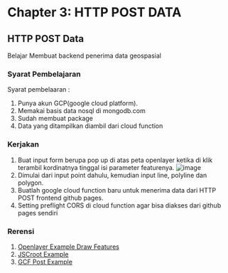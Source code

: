 # Chapter 3: HTTP POST DATA
## HTTP POST Data
Belajar Membuat backend penerima data geospasial
### Syarat Pembelajaran
Syarat pembelaaran :
1. Punya akun GCP(google cloud platform).
2. Memakai basis data nosql di mongodb.com
3. Sudah membuat package
4. Data yang ditampilkan diambil dari cloud function

### Kerjakan
1. Buat input form berupa pop up di atas peta openlayer ketika di klik terambil kordinatnya tinggal isi parameter featurenya.
   ![image](https://github.com/bukped/gis/assets/11188109/b873f02c-97ef-4f45-a092-a7479f4caf59)
2. Dimulai dari input point dahulu, kemudian input line, polyline dan polygon.
3. Buatlah google cloud function baru untuk menerima data dari HTTP POST frontend github pages.
4. Setting preflight CORS di cloud function agar bisa diakses dari github pages sendiri

### Rerensi
1. [Openlayer Example Draw Features](https://openlayers.org/en/latest/examples/draw-features.html)
2. [JSCroot Example](https://jscroot.github.io/examples/)
3. [GCF Post Example](https://petapedia.github.io/gcf/)
